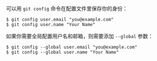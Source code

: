 可以用 `git config` 命令在配置文件里保存你的身份：

```shell
$ git config user.email "you@example.com"
$ git config user.name "Your Name"
```

如果你需要全局配置用户名和邮箱，则需要添加 `--global` 参数：

```shell
$ git config --global user.email "you@example.com"
$ git config --global user.name "Your Name"
```



